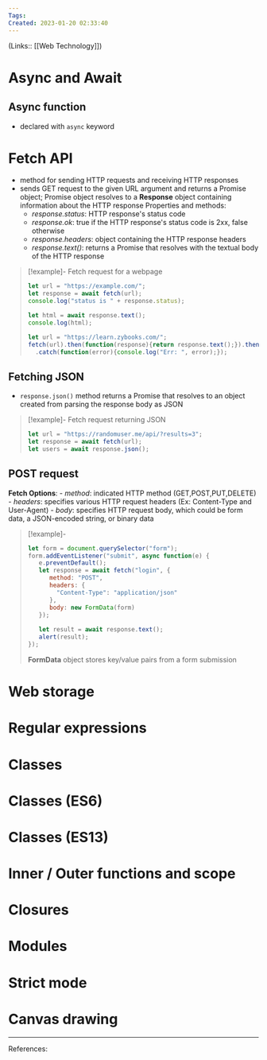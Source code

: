 ```yaml
---
Tags: 
Created: 2023-01-20 02:33:40
---
```

(Links:: [[Web Technology]])
# Async and Await
## Async function
- declared with `async` keyword
# Fetch API
- method for sending HTTP requests and receiving HTTP responses
- sends GET request to the given URL argument and returns a Promise object; Promise object resolves to a **Response** object containing information about the HTTP response
  Properties and methods:
	- *response.status*: HTTP response's status code
	- *response.ok*: true if the HTTP response's status code is 2xx, false otherwise
	- *response.headers*: object containing the HTTP response headers
	- *response.text()*: returns a Promise that resolves with the textual body of the HTTP response
 
> [!example]- Fetch request for a webpage
> ```javascript
> let url = "https://example.com/";
> let response = await fetch(url);
> console.log("status is " + response.status);
> 
> let html = await response.text();
> console.log(html);
> ```
> ```javascript
> let url = "https://learn.zybooks.com/";
> fetch(url).then(function(response){return response.text();}).then(function(html){console.log(html);})
> 	.catch(function(error){console.log("Err: ", error);});
> ```
## Fetching JSON
- `response.json()` method returns a Promise that resolves to an object created from parsing the response body as JSON

> [!example]- Fetch request returning JSON
> ```javascript
> let url = "https://randomuser.me/api/?results=3";
> let response = await fetch(url);
> let users = await response.json();
> ```

## POST request
**Fetch Options**:
	- *method*: indicated HTTP method (GET,POST,PUT,DELETE)
	- *headers*: specifies various HTTP request headers (Ex: Content-Type and User-Agent)
	- *body*: specifies HTTP request body, which could be form data, a JSON-encoded string, or binary data

> [!example]-
> ```javascript
> let form = document.querySelector("form");
> form.addEventListener("submit", async function(e) {
>    e.preventDefault();
>    let response = await fetch("login", {
>       method: "POST",
>       headers: {
> 	      "Content-Type": "application/json"
>       },
>       body: new FormData(form)
>    });
>    
>    let result = await response.text();
>    alert(result);   
> });
> ```
> **FormData** object stores key/value pairs from a form submission
# Web storage
# Regular expressions
# Classes
# Classes (ES6)
# Classes (ES13)
# Inner / Outer functions and scope
# Closures
# Modules
# Strict mode
# Canvas drawing


---
References:
